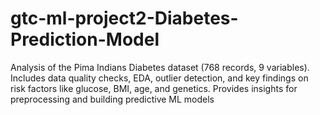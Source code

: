 # gtc-ml-project2-Diabetes-Prediction-Model
Analysis of the Pima Indians Diabetes dataset (768 records, 9 variables). Includes data quality checks, EDA, outlier detection, and key findings on risk factors like glucose, BMI, age, and genetics. Provides insights for preprocessing and building predictive ML models
